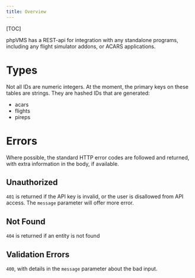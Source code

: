 ```yaml
---
title: Overview
---
```


[TOC]

phpVMS has a REST-api for integration with any standalone programs, including any flight simulator addons, or ACARS applications.

# Types

Not all IDs are numeric integers. At the moment, the primary keys on these tables are strings. They are hashed IDs that are generated:

* acars
* flights
* pireps

# Errors

Where possible, the standard HTTP error codes are followed and returned, with extra information in the body, if available.

## Unauthorized

`401` is returned if the API key is invalid, or the user is disallowed from API access. The `message` parameter will offer more error.

## Not Found

`404` is returned if an entity is not found

## Validation Errors

`400`, with details in the `message` parameter about the bad input.